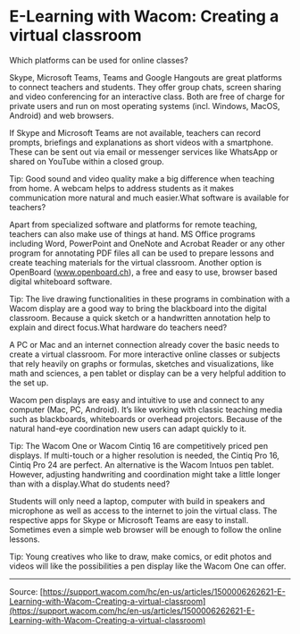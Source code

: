 # E-Learning with Wacom: Creating a virtual classroom

Which platforms can be used for online classes?

Skype, Microsoft Teams, Teams and Google Hangouts are great platforms to connect teachers and students. They offer group chats, screen sharing and video conferencing for an interactive class. Both are free of charge for private users and run on most operating systems (incl. Windows, MacOS, Android) and web browsers.

If Skype and Microsoft Teams are not available, teachers can record prompts, briefings and explanations as short videos with a smartphone. These can be sent out via email or messenger services like WhatsApp or shared on YouTube within a closed group.

Tip: Good sound and video quality make a big difference when teaching from home. A webcam helps to address students as it makes communication more natural and much easier.What software is available for teachers?

Apart from specialized software and platforms for remote teaching, teachers can also make use of things at hand. MS Office programs including Word, PowerPoint and OneNote and Acrobat Reader or any other program for annotating PDF files all can be used to prepare lessons and create teaching materials for the virtual classroom. Another option is OpenBoard (www.openboard.ch), a free and easy to use, browser based digital whiteboard software.

Tip: The live drawing functionalities in these programs in combination with a Wacom display are a good way to bring the blackboard into the digital classroom. Because a quick sketch or a handwritten annotation help to explain and direct focus.What hardware do teachers need?

A PC or Mac and an internet connection already cover the basic needs to create a virtual classroom. For more interactive online classes or subjects that rely heavily on graphs or formulas, sketches and visualizations, like math and sciences, a pen tablet or display can be a very helpful addition to the set up.

Wacom pen displays are easy and intuitive to use and connect to any computer (Mac, PC, Android). It’s like working with classic teaching media such as blackboards, whiteboards or overhead projectors. Because of the natural hand-eye coordination new users can adapt quickly to it.

Tip: The Wacom One or Wacom Cintiq 16 are competitively priced pen displays. If multi-touch or a higher resolution is needed, the Cintiq Pro 16, Cintiq Pro 24 are perfect. An alternative is the Wacom Intuos pen tablet. However, adjusting handwriting and coordination might take a little longer than with a display.What do students need?

Students will only need a laptop, computer with build in speakers and microphone as well as access to the internet to join the virtual class. The respective apps for Skype or Microsoft Teams are easy to install. Sometimes even a simple web browser will be enough to follow the online lessons.

Tip: Young creatives who like to draw, make comics, or edit photos and videos will like the possibilities a pen display like the Wacom One can offer.

---
Source: [https://support.wacom.com/hc/en-us/articles/1500006262621-E-Learning-with-Wacom-Creating-a-virtual-classroom](https://support.wacom.com/hc/en-us/articles/1500006262621-E-Learning-with-Wacom-Creating-a-virtual-classroom)
